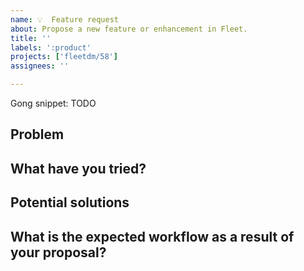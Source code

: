 ```yaml
---
name: 💡  Feature request
about: Propose a new feature or enhancement in Fleet.
title: ''
labels: ':product'
projects: ['fleetdm/58']
assignees: ''

---
```


<!--
Thanks for filing an issue!  Please use the prompts below to provide as much context as you can about your use case and motivations.
-->

Gong snippet: TODO <!-- Insert the link to the relevant, private Gong snippet ("Share internally" button). Remove this item if you don't have access to Fleet's Gong or there is no Gong recording available -->

## Problem

<!-- Describe the problem you're trying to solve. What are you trying to accomplish? 

Example: I want to order a pair of shoes from my food delivery app, which does not show options for stores that don't carry food. -->

## What have you tried?

<!-- Described what actions you have taken in the product today to try and solve this problem. Why didn't that workflow or result work for you? What is missing? 

Example: I searched for shoe stores in my food delivery app, but there were no results available. -->

## Potential solutions

<!-- Propose a solution. What would your ideal workflow look like? You can also attach any screenshots or other visuals that might help convey your meaning. 

Example: My food delivery app should have a new search mapping for other categories of goods that can be delivered like 'clothing' or 'home goods' in the suggested searches menu. -->

## What is the expected workflow as a result of your proposal?

<!-- Example: I search for the shoe store > I click on the pair of shoes in the size and color I want > I am given an estimated delivery time and price > I pay for my order  > A driver picks up the order and delivers it to me > I am able to track the delivery in the same way I would track a food order. --> 
